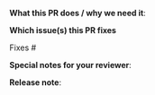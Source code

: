 <!--  Thanks for sending a pull request!  Here are some tips for you:
1. If this is your first time, read our contributor guidelines <https://github.com/spotify/gordon/blob/master/CONTRIBUTING.rst>
2. If the PR is unfinished, please prefix the subject line with [WIP], [DRAFT], or [RFC].
-->

**What this PR does / why we need it**:

**Which issue(s) this PR fixes** 
<!-- optional; in `fixes #<issue number>, fixes #<issue_number>, ...` format, will close the issue(s) when PR gets merged: -->
Fixes #

**Special notes for your reviewer**:

**Release note**:
<!--  Write your release note:
1. Enter your extended release note in the below block. If the PR requires additional action from users switching to the new release, start the release note with the string "action required: ".
2. If no release note is required, just write "NONE".
-->
```release-note

```

